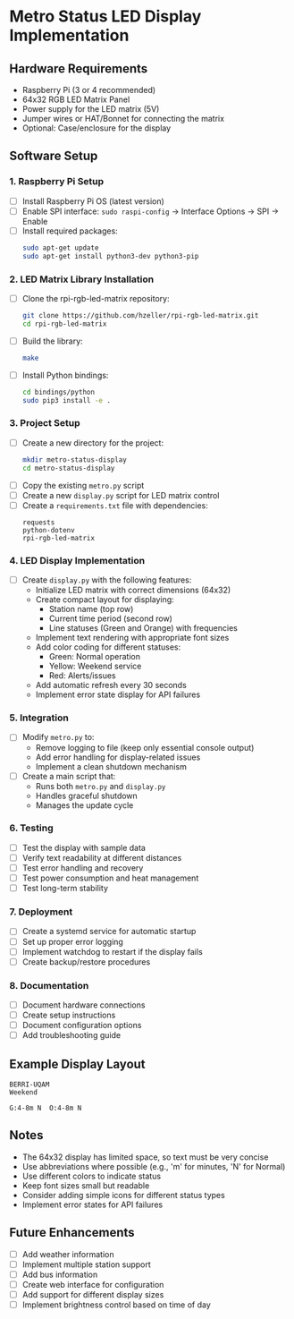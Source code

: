 # Metro Status LED Display Implementation

## Hardware Requirements
- Raspberry Pi (3 or 4 recommended)
- 64x32 RGB LED Matrix Panel
- Power supply for the LED matrix (5V)
- Jumper wires or HAT/Bonnet for connecting the matrix
- Optional: Case/enclosure for the display

## Software Setup

### 1. Raspberry Pi Setup
- [ ] Install Raspberry Pi OS (latest version)
- [ ] Enable SPI interface: `sudo raspi-config` → Interface Options → SPI → Enable
- [ ] Install required packages:
  ```bash
  sudo apt-get update
  sudo apt-get install python3-dev python3-pip
  ```

### 2. LED Matrix Library Installation
- [ ] Clone the rpi-rgb-led-matrix repository:
  ```bash
  git clone https://github.com/hzeller/rpi-rgb-led-matrix.git
  cd rpi-rgb-led-matrix
  ```
- [ ] Build the library:
  ```bash
  make
  ```
- [ ] Install Python bindings:
  ```bash
  cd bindings/python
  sudo pip3 install -e .
  ```

### 3. Project Setup
- [ ] Create a new directory for the project:
  ```bash
  mkdir metro-status-display
  cd metro-status-display
  ```
- [ ] Copy the existing `metro.py` script
- [ ] Create a new `display.py` script for LED matrix control
- [ ] Create a `requirements.txt` file with dependencies:
  ```
  requests
  python-dotenv
  rpi-rgb-led-matrix
  ```

### 4. LED Display Implementation
- [ ] Create `display.py` with the following features:
  - Initialize LED matrix with correct dimensions (64x32)
  - Create compact layout for displaying:
    - Station name (top row)
    - Current time period (second row)
    - Line statuses (Green and Orange) with frequencies
  - Implement text rendering with appropriate font sizes
  - Add color coding for different statuses:
    - Green: Normal operation
    - Yellow: Weekend service
    - Red: Alerts/issues
  - Add automatic refresh every 30 seconds
  - Implement error state display for API failures

### 5. Integration
- [ ] Modify `metro.py` to:
  - Remove logging to file (keep only essential console output)
  - Add error handling for display-related issues
  - Implement a clean shutdown mechanism
- [ ] Create a main script that:
  - Runs both `metro.py` and `display.py`
  - Handles graceful shutdown
  - Manages the update cycle

### 6. Testing
- [ ] Test the display with sample data
- [ ] Verify text readability at different distances
- [ ] Test error handling and recovery
- [ ] Test power consumption and heat management
- [ ] Test long-term stability

### 7. Deployment
- [ ] Create a systemd service for automatic startup
- [ ] Set up proper error logging
- [ ] Implement watchdog to restart if the display fails
- [ ] Create backup/restore procedures

### 8. Documentation
- [ ] Document hardware connections
- [ ] Create setup instructions
- [ ] Document configuration options
- [ ] Add troubleshooting guide

## Example Display Layout
```
BERRI-UQAM
Weekend

G:4-8m N  O:4-8m N
```

## Notes
- The 64x32 display has limited space, so text must be very concise
- Use abbreviations where possible (e.g., 'm' for minutes, 'N' for Normal)
- Use different colors to indicate status
- Keep font sizes small but readable
- Consider adding simple icons for different status types
- Implement error states for API failures

## Future Enhancements
- [ ] Add weather information
- [ ] Implement multiple station support
- [ ] Add bus information
- [ ] Create web interface for configuration
- [ ] Add support for different display sizes
- [ ] Implement brightness control based on time of day 